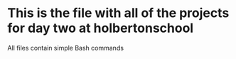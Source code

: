 # This is the file with all of the projects for day two at holbertonschool
All files contain simple Bash commands
